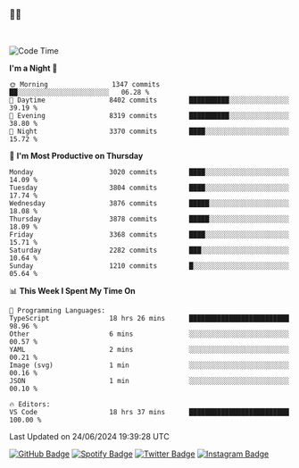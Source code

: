 ### 🤙🍺

<!-- <a href="https://github-readme-stats.vercel.app/api?username=hzak2xx&count_private=true&show_icons=true&theme=dracula">
  <img align="center" src="https://github-readme-stats.vercel.app/api?username=hzak2xx&count_private=true&show_icons=true&theme=dracula" />
</a>
</br> -->
</br>

<!--START_SECTION:waka-->
![Code Time](http://img.shields.io/badge/Code%20Time-3%2C429%20hrs%2023%20mins-blue)

**I'm a Night 🦉** 

```text
🌞 Morning                1347 commits        ██░░░░░░░░░░░░░░░░░░░░░░░   06.28 % 
🌆 Daytime                8402 commits        ██████████░░░░░░░░░░░░░░░   39.19 % 
🌃 Evening                8319 commits        ██████████░░░░░░░░░░░░░░░   38.80 % 
🌙 Night                  3370 commits        ████░░░░░░░░░░░░░░░░░░░░░   15.72 % 
```
📅 **I'm Most Productive on Thursday** 

```text
Monday                   3020 commits        ████░░░░░░░░░░░░░░░░░░░░░   14.09 % 
Tuesday                  3804 commits        ████░░░░░░░░░░░░░░░░░░░░░   17.74 % 
Wednesday                3876 commits        █████░░░░░░░░░░░░░░░░░░░░   18.08 % 
Thursday                 3878 commits        █████░░░░░░░░░░░░░░░░░░░░   18.09 % 
Friday                   3368 commits        ████░░░░░░░░░░░░░░░░░░░░░   15.71 % 
Saturday                 2282 commits        ███░░░░░░░░░░░░░░░░░░░░░░   10.64 % 
Sunday                   1210 commits        █░░░░░░░░░░░░░░░░░░░░░░░░   05.64 % 
```


📊 **This Week I Spent My Time On** 

```text
💬 Programming Languages: 
TypeScript               18 hrs 26 mins      █████████████████████████   98.96 % 
Other                    6 mins              ░░░░░░░░░░░░░░░░░░░░░░░░░   00.57 % 
YAML                     2 mins              ░░░░░░░░░░░░░░░░░░░░░░░░░   00.21 % 
Image (svg)              1 min               ░░░░░░░░░░░░░░░░░░░░░░░░░   00.16 % 
JSON                     1 min               ░░░░░░░░░░░░░░░░░░░░░░░░░   00.10 % 

🔥 Editors: 
VS Code                  18 hrs 37 mins      █████████████████████████   100.00 % 
```


 Last Updated on 24/06/2024 19:39:28 UTC
<!--END_SECTION:waka-->

[![GitHub Badge](https://img.shields.io/badge/GitHub-100000?style=for-the-badge&logo=github&logoColor=white)](https://github.com/hzak2xx)
[![Spotify Badge](https://img.shields.io/badge/Spotify-1ED760?&style=for-the-badge&logo=spotify&logoColor=white)](https://open.spotify.com/user/uf90s6sbbh75a1mt44clkhkvf)
[![Twitter Badge](https://img.shields.io/badge/Twitter-1DA1F2?style=for-the-badge&logo=twitter&logoColor=white)](https://twitter.com/hzak2xx)
[![Instagram Badge](https://img.shields.io/badge/Instagram-E4405F?style=for-the-badge&logo=instagram&logoColor=white)](https://www.instagram.com/hzak2xx/)
